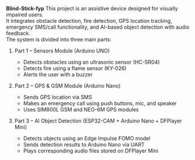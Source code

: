**Blind-Stick-fyp**
This project is an assistive device designed for visually impaired users.  
It integrates obstacle detection, fire detection, GPS location tracking, emergency SMS/call functionality, and AI-based object detection with audio feedback.  
The system is divided into three main parts:

1. Part 1 – Sensors Module (Arduino UNO)  
   - Detects obstacles using an ultrasonic sensor (HC-SR04)  
   - Detects fire using a flame sensor (KY-026)  
   - Alerts the user with a buzzer  

2. Part 2 – GPS & GSM Module (Arduino Nano)  
   - Sends GPS location via SMS  
   - Makes an emergency call using push buttons, mic, and speaker  
   - Uses SIM800L GSM and NEO-6M GPS modules  

3. Part 3 – AI Object Detection (ESP32-CAM + Arduino Nano + DFPlayer Mini)  
   - Detects objects using an Edge Impulse FOMO model  
   - Sends detection results to Arduino Nano via UART  
   - Plays corresponding audio files stored on DFPlayer Mini

